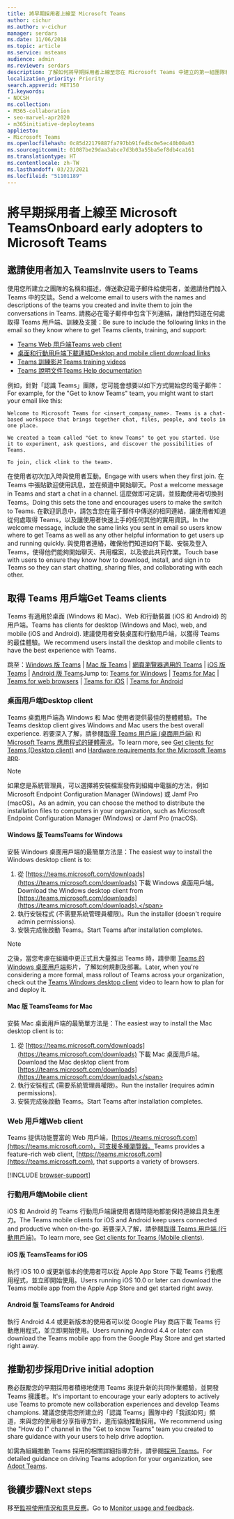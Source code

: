 ```yaml
---
title: 將早期採用者上線至 Microsoft Teams
author: cichur
ms.author: v-cichur
manager: serdars
ms.date: 11/06/2018
ms.topic: article
ms.service: msteams
audience: admin
ms.reviewer: serdars
description: 了解如何將早期採用者上線至您在 Microsoft Teams 中建立的第一組團隊和頻道。
localization_priority: Priority
search.appverid: MET150
f1.keywords:
- NOCSH
ms.collection:
- M365-collaboration
- seo-marvel-apr2020
- m365initiative-deployteams
appliesto:
- Microsoft Teams
ms.openlocfilehash: 0c85d22179887fa797bb91fedbc0e5ec40b08a03
ms.sourcegitcommit: 01087be29daa3abce7d3b03a55ba5ef8db4ca161
ms.translationtype: HT
ms.contentlocale: zh-TW
ms.lasthandoff: 03/23/2021
ms.locfileid: "51101189"
---
```

# <a name="onboard-early-adopters-to-microsoft-teams"></a><span data-ttu-id="a8d32-103">將早期採用者上線至 Microsoft Teams</span><span class="sxs-lookup"><span data-stu-id="a8d32-103">Onboard early adopters to Microsoft Teams</span></span>

## <a name="invite-users-to-teams"></a><span data-ttu-id="a8d32-104">邀請使用者加入 Teams</span><span class="sxs-lookup"><span data-stu-id="a8d32-104">Invite users to Teams</span></span>

<span data-ttu-id="a8d32-105">使用您所建立之團隊的名稱和描述，傳送歡迎電子郵件給使用者，並邀請他們加入 Teams 中的交談。</span><span class="sxs-lookup"><span data-stu-id="a8d32-105">Send a welcome email to users with the names and descriptions of the teams you created and invite them to join the conversations in Teams.</span></span> <span data-ttu-id="a8d32-106">請務必在電子郵件中包含下列連結，讓他們知道在何處取得 Teams 用戶端、訓練及支援：</span><span class="sxs-lookup"><span data-stu-id="a8d32-106">Be sure to include the following links in the email so they know where to get Teams clients, training, and support:</span></span>
- [<span data-ttu-id="a8d32-107">Teams Web 用戶端</span><span class="sxs-lookup"><span data-stu-id="a8d32-107">Teams web client</span></span>](https://teams.microsoft.com)
- [<span data-ttu-id="a8d32-108">桌面和行動用戶端下載連結</span><span class="sxs-lookup"><span data-stu-id="a8d32-108">Desktop and mobile client download links</span></span>](https://teams.microsoft.com/downloads)
- [<span data-ttu-id="a8d32-109">Teams 訓練影片</span><span class="sxs-lookup"><span data-stu-id="a8d32-109">Teams training videos</span></span>](https://support.office.com/article/microsoft-teams-video-training-4f108e54-240b-4351-8084-b1089f0d21d7)
- [<span data-ttu-id="a8d32-110">Teams 說明文件</span><span class="sxs-lookup"><span data-stu-id="a8d32-110">Teams Help documentation</span></span>](https://support.office.com/teams)

<span data-ttu-id="a8d32-111">例如，針對「認識 Teams」團隊，您可能會想要以如下方式開始您的電子郵件：</span><span class="sxs-lookup"><span data-stu-id="a8d32-111">For example, for the "Get to know Teams" team, you might want to start your email like this:</span></span>

   ```console
   Welcome to Microsoft Teams for <insert_company_name>. Teams is a chat-based workspace that brings together chat, files, people, and tools in one place. 

   We created a team called "Get to know Teams" to get you started. Use it to experiment, ask questions, and discover the possibilities of Teams. 

   To join, click <link to the team>.
   ```

<span data-ttu-id="a8d32-112">在使用者初次加入時與使用者互動。</span><span class="sxs-lookup"><span data-stu-id="a8d32-112">Engage with users when they first join.</span></span> <span data-ttu-id="a8d32-113">在 Teams 中張貼歡迎使用訊息，並在頻道中開始聊天。</span><span class="sxs-lookup"><span data-stu-id="a8d32-113">Post a welcome message in Teams and start a chat in a channel.</span></span> <span data-ttu-id="a8d32-114">這麼做即可定調，並鼓勵使用者切換到 Teams。</span><span class="sxs-lookup"><span data-stu-id="a8d32-114">Doing this sets the tone and encourages users to make the switch to Teams.</span></span> <span data-ttu-id="a8d32-115">在歡迎訊息中，請包含您在電子郵件中傳送的相同連結，讓使用者知道從何處取得 Teams，以及讓使用者快速上手的任何其他的實用資訊。</span><span class="sxs-lookup"><span data-stu-id="a8d32-115">In the welcome message, include the same links you sent in email so users know where to get Teams as well as any other helpful information to get users up and running quickly.</span></span> <span data-ttu-id="a8d32-116">與使用者連絡，確保他們知道如何下載、安裝及登入 Teams，使得他們能夠開始聊天、共用檔案，以及彼此共同作業。</span><span class="sxs-lookup"><span data-stu-id="a8d32-116">Touch base with users to ensure they know how to download, install, and sign in to Teams so they can start chatting, sharing files, and collaborating with each other.</span></span>  

## <a name="get-teams-clients"></a><span data-ttu-id="a8d32-117">取得 Teams 用戶端</span><span class="sxs-lookup"><span data-stu-id="a8d32-117">Get Teams clients</span></span>
<span data-ttu-id="a8d32-118">Teams 有適用於桌面 (Windows 和 Mac)、Web 和行動裝置 (iOS 和 Android) 的用戶端。</span><span class="sxs-lookup"><span data-stu-id="a8d32-118">Teams has clients for desktop (Windows and Mac), web, and mobile (iOS and Android).</span></span> <span data-ttu-id="a8d32-119">建議使用者安裝桌面和行動用戶端，以獲得 Teams 的最佳體驗。</span><span class="sxs-lookup"><span data-stu-id="a8d32-119">We recommend users install the desktop and mobile clients to have the best experience with Teams.</span></span> 

<span data-ttu-id="a8d32-120">跳至：[Windows 版 Teams](#teams-for-windows) | [Mac 版 Teams](#teams-for-mac) | [網頁瀏覽器適用的 Teams](#web-client) | [iOS 版 Teams](#teams-for-ios) | [Android 版 Teams](#teams-for-android)</span><span class="sxs-lookup"><span data-stu-id="a8d32-120">Jump to: [Teams for Windows](#teams-for-windows) | [Teams for Mac](#teams-for-mac) | [Teams for web browsers](#web-client) | [Teams for iOS](#teams-for-ios) | [Teams for Android](#teams-for-android)</span></span>

### <a name="desktop-client"></a><span data-ttu-id="a8d32-121">桌面用戶端</span><span class="sxs-lookup"><span data-stu-id="a8d32-121">Desktop client</span></span>

<span data-ttu-id="a8d32-122">Teams 桌面用戶端為 Windows 和 Mac 使用者提供最佳的整體體驗。</span><span class="sxs-lookup"><span data-stu-id="a8d32-122">The Teams desktop client gives Windows and Mac users the best overall experience.</span></span> <span data-ttu-id="a8d32-123">若要深入了解，請參閱[取得 Teams 用戶端 (桌面用戶端)](./get-clients.md#desktop-client) 和 [Microsoft Teams 應用程式的硬體需求](./hardware-requirements-for-the-teams-app.md)。</span><span class="sxs-lookup"><span data-stu-id="a8d32-123">To learn more, see [Get clients for Teams (Desktop client)](./get-clients.md#desktop-client) and [Hardware requirements for the Microsoft Teams app](./hardware-requirements-for-the-teams-app.md).</span></span>

> [!NOTE]
> <span data-ttu-id="a8d32-124">如果您是系統管理員，可以選擇將安裝檔案發佈到組織中電腦的方法，例如 Microsoft Endpoint Configuration Manager (Windows) 或 Jamf Pro (macOS)。</span><span class="sxs-lookup"><span data-stu-id="a8d32-124">As an admin, you can choose the method to distribute the installation files to computers in your organization, such as Microsoft Endpoint Configuration Manager (Windows) or Jamf Pro (macOS).</span></span>

#### <a name="teams-for-windows"></a><span data-ttu-id="a8d32-125">Windows 版 Teams</span><span class="sxs-lookup"><span data-stu-id="a8d32-125">Teams for Windows</span></span> 
<span data-ttu-id="a8d32-126">安裝 Windows 桌面用戶端的最簡單方法是：</span><span class="sxs-lookup"><span data-stu-id="a8d32-126">The easiest way to install the Windows desktop client is to:</span></span>

1. <span data-ttu-id="a8d32-127">從 [https://teams.microsoft.com/downloads](https://teams.microsoft.com/downloads) 下載 Windows 桌面用戶端。</span><span class="sxs-lookup"><span data-stu-id="a8d32-127">Download the Windows desktop client from [https://teams.microsoft.com/downloads](https://teams.microsoft.com/downloads).</span></span>
2. <span data-ttu-id="a8d32-128">執行安裝程式 (不需要系統管理員權限)。</span><span class="sxs-lookup"><span data-stu-id="a8d32-128">Run the installer (doesn't require admin permissions).</span></span> 
3. <span data-ttu-id="a8d32-129">安裝完成後啟動 Teams。</span><span class="sxs-lookup"><span data-stu-id="a8d32-129">Start Teams after installation completes.</span></span>

> [!NOTE]
> <span data-ttu-id="a8d32-130">之後，當您考慮在組織中更正式且大量推出 Teams 時，請參閱 [Teams 的 Windows 桌面用戶端](https://aka.ms/teams-clients)影片，了解如何規劃及部署。</span><span class="sxs-lookup"><span data-stu-id="a8d32-130">Later, when you're considering a more formal, mass rollout of Teams across your organization, check out the [Teams Windows desktop client](https://aka.ms/teams-clients) video to learn how to plan for and deploy it.</span></span> 

#### <a name="teams-for-mac"></a><span data-ttu-id="a8d32-131">Mac 版 Teams</span><span class="sxs-lookup"><span data-stu-id="a8d32-131">Teams for Mac</span></span> 
<span data-ttu-id="a8d32-132">安裝 Mac 桌面用戶端的最簡單方法是：</span><span class="sxs-lookup"><span data-stu-id="a8d32-132">The easiest way to install the Mac desktop client is to:</span></span>

1. <span data-ttu-id="a8d32-133">從 [https://teams.microsoft.com/downloads](https://teams.microsoft.com/downloads) 下載 Mac 桌面用戶端。</span><span class="sxs-lookup"><span data-stu-id="a8d32-133">Download the Mac desktop client from [https://teams.microsoft.com/downloads](https://teams.microsoft.com/downloads).</span></span>
2. <span data-ttu-id="a8d32-134">執行安裝程式 (需要系統管理員權限)。</span><span class="sxs-lookup"><span data-stu-id="a8d32-134">Run the installer (requires admin permissions).</span></span> 
3. <span data-ttu-id="a8d32-135">安裝完成後啟動 Teams。</span><span class="sxs-lookup"><span data-stu-id="a8d32-135">Start Teams after installation completes.</span></span>

### <a name="web-client"></a><span data-ttu-id="a8d32-136">Web 用戶端</span><span class="sxs-lookup"><span data-stu-id="a8d32-136">Web client</span></span>
<span data-ttu-id="a8d32-137">Teams 提供功能豐富的 Web 用戶端，[https://teams.microsoft.com](https://teams.microsoft.com)，可支援多種瀏覽器。</span><span class="sxs-lookup"><span data-stu-id="a8d32-137">Teams provides a feature-rich web client, [https://teams.microsoft.com](https://teams.microsoft.com), that supports a variety of browsers.</span></span>

[!INCLUDE [browser-support](includes/browser-support.md)]

### <a name="mobile-client"></a><span data-ttu-id="a8d32-138">行動用戶端</span><span class="sxs-lookup"><span data-stu-id="a8d32-138">Mobile client</span></span>

<span data-ttu-id="a8d32-139">iOS 和 Android 的 Teams 行動用戶端讓使用者隨時隨地都能保持連線且具生產力。</span><span class="sxs-lookup"><span data-stu-id="a8d32-139">The Teams mobile clients for iOS and Android keep users connected and productive when on-the-go.</span></span> <span data-ttu-id="a8d32-140">若要深入了解，請參閱[取得 Teams 用戶端 (行動用戶端)](./get-clients.md#mobile-clients)。</span><span class="sxs-lookup"><span data-stu-id="a8d32-140">To learn more, see [Get clients for Teams (Mobile clients)](./get-clients.md#mobile-clients).</span></span>

#### <a name="teams-for-ios"></a><span data-ttu-id="a8d32-141">iOS 版 Teams</span><span class="sxs-lookup"><span data-stu-id="a8d32-141">Teams for iOS</span></span> 

<span data-ttu-id="a8d32-142">執行 iOS 10.0 或更新版本的使用者可以從 Apple App Store 下載 Teams 行動應用程式，並立即開始使用。</span><span class="sxs-lookup"><span data-stu-id="a8d32-142">Users running iOS 10.0 or later can download the Teams mobile app from the Apple App Store and get started right away.</span></span>  

#### <a name="teams-for-android"></a><span data-ttu-id="a8d32-143">Android 版 Teams</span><span class="sxs-lookup"><span data-stu-id="a8d32-143">Teams for Android</span></span> 
<span data-ttu-id="a8d32-144">執行 Android 4.4 或更新版本的使用者可以從 Google Play 商店下載 Teams 行動應用程式，並立即開始使用。</span><span class="sxs-lookup"><span data-stu-id="a8d32-144">Users running Android 4.4 or later can download the Teams mobile app from the Google Play Store and get started right away.</span></span>  

## <a name="drive-initial-adoption"></a><span data-ttu-id="a8d32-145">推動初步採用</span><span class="sxs-lookup"><span data-stu-id="a8d32-145">Drive initial adoption</span></span>

<span data-ttu-id="a8d32-146">務必鼓勵您的早期採用者積極地使用 Teams 來提升新的共同作業體驗，並開發 Teams 擁護者。</span><span class="sxs-lookup"><span data-stu-id="a8d32-146">It's important to encourage your early adopters to actively use Teams to promote new collaboration experiences and develop Teams champions.</span></span> <span data-ttu-id="a8d32-147">建議您使用您所建立的「認識 Teams」團隊中的「我該如何」頻道，來與您的使用者分享指導方針，進而協助推動採用。</span><span class="sxs-lookup"><span data-stu-id="a8d32-147">We recommend using the "How do I" channel in the "Get to know Teams" team you created to share guidance with your users to help drive adoption.</span></span> 

<span data-ttu-id="a8d32-148">如需為組織推動 Teams 採用的相關詳細指導方針，請參閱[採用 Teams](adopt-microsoft-teams-landing-page.md)。</span><span class="sxs-lookup"><span data-stu-id="a8d32-148">For detailed guidance on driving Teams adoption for your organization, see [Adopt Teams](adopt-microsoft-teams-landing-page.md).</span></span>

## <a name="next-steps"></a><span data-ttu-id="a8d32-149">後續步驟</span><span class="sxs-lookup"><span data-stu-id="a8d32-149">Next steps</span></span>
<span data-ttu-id="a8d32-150">移至[監視使用情況和意見反應](get-started-with-teams-monitor-usage-and-feedback.md)。</span><span class="sxs-lookup"><span data-stu-id="a8d32-150">Go to [Monitor usage and feedback](get-started-with-teams-monitor-usage-and-feedback.md).</span></span>